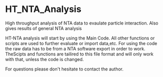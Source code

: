# HT_NTA_Analysis
High throughput analysis of NTA data to evaulate particle interaction. Also gives results of general NTA analysis

HT-NTA analysis will start by using the Main Code. All other functions or scripts are used to further evaluate or import data,etc. 
For using the code the raw data has to be from a NTA software export in order to work. TheScipts and functions are tailired to this 
file format and will only work with that, unless the code is changed. 

For questions please don't hesitate to contact the author.
